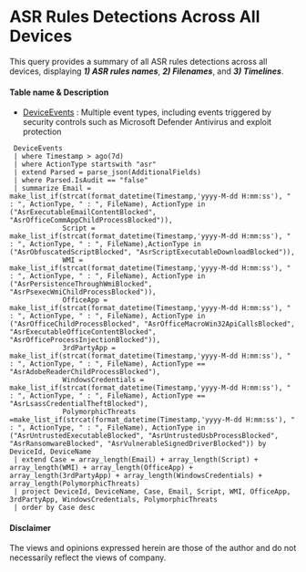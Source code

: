 # ASR Rules Detections Across All Devices
This query provides a summary of all ASR rules detections across all devices, displaying ***1) ASR rules names***, ***2) Filenames***, and ***3) Timelines***.

#### Table name & Description
- [DeviceEvents](https://learn.microsoft.com/en-us/microsoft-365/security/defender/advanced-hunting-deviceevents-table?view=o365-worldwide) :	Multiple event types, including events triggered by security controls such as Microsoft Defender Antivirus and exploit protection

```kusto
 DeviceEvents
 | where Timestamp > ago(7d)
 | where ActionType startswith "asr"
 | extend Parsed = parse_json(AdditionalFields)
 | where Parsed.IsAudit == "false" 
 | summarize Email = make_list_if(strcat(format_datetime(Timestamp,'yyyy-M-dd H:mm:ss'), " : ", ActionType, " : ", FileName), ActionType in ("AsrExecutableEmailContentBlocked", "AsrOfficeCommAppChildProcessBlocked")),
             Script = make_list_if(strcat(format_datetime(Timestamp,'yyyy-M-dd H:mm:ss'), " : ", ActionType, " : ", FileName),ActionType in ("AsrObfuscatedScriptBlocked", "AsrScriptExecutableDownloadBlocked")),
             WMI = make_list_if(strcat(format_datetime(Timestamp,'yyyy-M-dd H:mm:ss'), " : ", ActionType, " : ", FileName), ActionType in ("AsrPersistenceThroughWmiBlocked", "AsrPsexecWmiChildProcessBlocked")),
             OfficeApp = make_list_if(strcat(format_datetime(Timestamp,'yyyy-M-dd H:mm:ss'), " : ", ActionType, " : ", FileName), ActionType in ("AsrOfficeChildProcessBlocked", "AsrOfficeMacroWin32ApiCallsBlocked", "AsrExecutableOfficeContentBlocked", "AsrOfficeProcessInjectionBlocked")),
             3rdPartyApp = make_list_if(strcat(format_datetime(Timestamp,'yyyy-M-dd H:mm:ss'), " : ", ActionType, " : ", FileName), ActionType == "AsrAdobeReaderChildProcessBlocked"),
             WindowsCredentials = make_list_if(strcat(format_datetime(Timestamp,'yyyy-M-dd H:mm:ss'), " : ", ActionType, " : ", FileName), ActionType == "AsrLsassCredentialTheftBlocked"),
             PolymorphicThreats =make_list_if(strcat(format_datetime(Timestamp,'yyyy-M-dd H:mm:ss'), " : ", ActionType, " : ", FileName), ActionType in ("AsrUntrustedExecutableBlocked", "AsrUntrustedUsbProcessBlocked", "AsrRansomwareBlocked", "AsrVulnerableSignedDriverBlocked")) by DeviceId, DeviceName
 | extend Case = array_length(Email) + array_length(Script) + array_length(WMI) + array_length(OfficeApp) + array_length(3rdPartyApp) + array_length(WindowsCredentials) + array_length(PolymorphicThreats)
 | project DeviceId, DeviceName, Case, Email, Script, WMI, OfficeApp, 3rdPartyApp, WindowsCredentials, PolymorphicThreats
 | order by Case desc
```

#### <Result> 



#### Disclaimer
The views and opinions expressed herein are those of the author and do not necessarily reflect the views of company.
